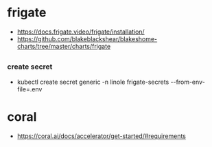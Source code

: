 # frigate
- https://docs.frigate.video/frigate/installation/
- https://github.com/blakeblackshear/blakeshome-charts/tree/master/charts/frigate

## 

### create secret
* kubectl create secret generic -n linole  frigate-secrets --from-env-file=.env

# coral
- https://coral.ai/docs/accelerator/get-started/#requirements
